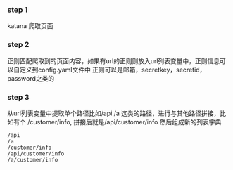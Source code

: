 
### step 1
katana 爬取页面

### step 2
正则匹配爬取到的页面内容，如果有url的正则则放入url列表变量中，正则信息可以自定义到config.yaml文件中
正则可以是邮箱，secretkey，secretid，password之类的

### step 3
从url列表变量中提取单个路径比如/api /a 这类的路径，进行与其他路径拼接，比如有个 /customer/info, 拼接后就是/api/customer/info
然后组成新的列表字典
```
/api
/a
/customer/info
/api/customer/info
/a/customer/info
```


